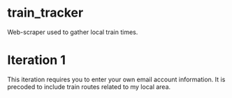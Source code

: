 # train_tracker
Web-scraper used to gather local train times. 
# Iteration 1
This iteration requires you to enter your own email account information. It is precoded to include train routes related to my local area. 
